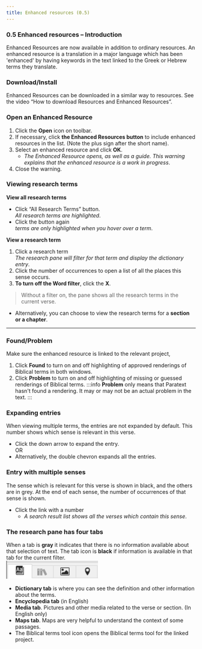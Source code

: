 ```yaml
---
title: Enhanced resources (0.5)
---
```

### 0.5 Enhanced resources – Introduction

Enhanced Resources are now available in addition to ordinary resources. An enhanced resource is a translation in a major language which has been 'enhanced' by having keywords in the text linked to the Greek or Hebrew terms they translate.

### Download/Install

Enhanced Resources can be downloaded in a similar way to resources. See the video “How to download Resources and Enhanced Resources”.

### Open an Enhanced Resource

1.  Click the **Open** icon on toolbar.
1.  If necessary, click **the Enhanced Resources button** to include enhanced resources in the list. (Note the plus sign after the short name).
1.  Select an enhanced resource and click **OK**.  
    -  *The Enhanced Resource opens, as well as a guide. This warning explains that the enhanced resource is a work in progress*.
1.  Close the warning.

### Viewing research terms

**View all research terms**
- Click “All Research Terms” button.   
   *All research terms are highlighted*.
- Click the button again  
   *terms are only highlighted when you hover over a term*.

**View a research term**
1.  Click a research term  
   *The research pane will filter for that term and display the dictionary entry*. 
1.  Click the number of occurrences to open a list of all the places this sense occurs.
1.  **To turn off the Word filter**, click the **X**.
>  Without a filter on, the pane shows all the research terms in the current verse. 
-  Alternatively, you can choose to view the research terms for a **section or a chapter**. 
 
-----


### Found/Problem

Make sure the enhanced resource is linked to the relevant project,
1.  Click **Found** to turn on and off highlighting of approved renderings of Biblical terms in both windows.
1.  Click **Problem** to turn on and off highlighting of missing or guessed renderings of Biblical terms.
:::info
**Problem** only means that Paratext hasn't found a rendering. It may or may not be an actual problem in the text. 
:::
### Expanding entries

When viewing multiple terms, the entries are not expanded by default. This number shows which sense is relevant in this verse.

-  Click the down arrow to expand the entry.  
   OR
-  Alternatively, the double chevron expands all the entries.

### Entry with multiple senses

The sense which is relevant for this verse is shown in black, and the others are in grey. At the end of each sense, the number of occurrences of that sense is shown.

-  Click the link with a number  
    -  *A search result list shows all the verses which contain this sense*.

### The research pane has four tabs

When a tab is **gray** it indicates that there is no information available about that selection of text.
The tab icon is **black** if information is available in that tab for the current filter.  
![](../../media/bfb29520568dd7f4b440f74a0775d103.png)
- **Dictionary tab** is where you can see the definition and other information about the terms.
- **Encyclopedia tab** (in English)
- **Media tab**. Pictures and other media related to the verse or section. (In English only)
- **Maps tab**. Maps are very helpful to understand the context of some passages.
- The Biblical terms tool icon opens the Biblical terms tool for the linked project.
